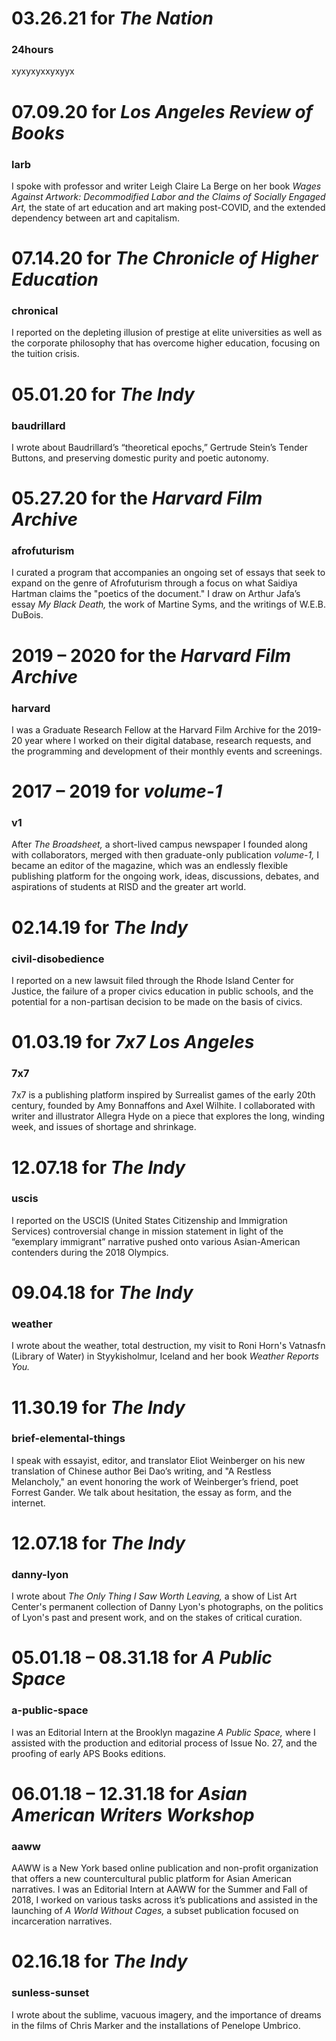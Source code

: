 # 03.26.21 for *The Nation*
### 24hours
xyxyxyxxyxyyx

# 07.09.20 for *Los Angeles Review of Books*
### larb
I spoke with professor and writer Leigh Claire La Berge on her book *Wages Against Artwork: Decommodified Labor and the Claims of Socially Engaged Art,* the state of art education and art making post-COVID, and the extended dependency between art and capitalism.

# 07.14.20 for *The Chronicle of Higher Education*
### chronical
I reported on the depleting illusion of prestige at elite universities as well as the corporate philosophy that has overcome higher education, focusing on the tuition crisis.

# 05.01.20 for *The Indy*
### baudrillard
I wrote about Baudrillard’s “theoretical epochs,” Gertrude Stein’s Tender Buttons, and preserving domestic purity and poetic autonomy.

# 05.27.20 for the *Harvard Film Archive*
### afrofuturism
I curated a program that accompanies an ongoing set of essays that seek to expand on the genre of Afrofuturism through a focus on what Saidiya Hartman claims the "poetics of the document." I draw on Arthur Jafa’s essay *My Black Death,* the work of Martine Syms, and the writings of W.E.B. DuBois.

# 2019 – 2020 for the *Harvard Film Archive*
### harvard
I was a Graduate Research Fellow at the Harvard Film Archive for the 2019-20 year where I worked on their digital database, research requests, and the programming and development of their monthly events and screenings.

# 2017 – 2019 for *volume-1*
### v1
After *The Broadsheet,* a short-lived campus newspaper I founded along with collaborators, merged with then graduate-only publication *volume-1,* I became an editor of the magazine, which was an endlessly flexible publishing platform for the ongoing work, ideas, discussions, debates, and aspirations of students at RISD and the greater art world.

# 02.14.19 for *The Indy*
### civil-disobedience
I reported on a new lawsuit filed through the Rhode Island Center for Justice, the failure of a proper civics education in public schools, and the potential for a non-partisan decision to be made on the basis of civics.

# 01.03.19 for *7x7 Los Angeles*
### 7x7
7x7 is a publishing platform inspired by Surrealist games of the early 20th century, founded by Amy Bonnaffons and Axel Wilhite. I collaborated with writer and illustrator Allegra Hyde on a piece that explores the long, winding week, and issues of shortage and shrinkage.

# 12.07.18 for *The Indy*
### uscis
I reported on the USCIS (United States Citizenship and Immigration Services) controversial change in mission statement in light of the “exemplary immigrant” narrative pushed onto various Asian-American contenders during the 2018 Olympics.

# 09.04.18 for *The Indy*
### weather
I wrote about the weather, total destruction, my visit to Roni Horn's Vatnasfn (Library of Water) in Styykisholmur, Iceland and her book *Weather Reports You.*

# 11.30.19 for *The Indy*
### brief-elemental-things
I speak with essayist, editor, and translator Eliot Weinberger on his new translation of Chinese author Bei Dao’s writing, and "A Restless Melancholy," an event honoring the work of Weinberger’s friend, poet Forrest Gander. We talk about hesitation, the essay as form, and the internet.

# 12.07.18 for *The Indy*
### danny-lyon
I wrote about *The Only Thing I Saw Worth Leaving,* a show of List Art Center's permanent collection of Danny Lyon's photographs, on the politics of Lyon's past and present work, and on the stakes of critical curation.

# 05.01.18 – 08.31.18 for *A Public Space*
### a-public-space
I was an Editorial Intern at the Brooklyn magazine *A Public Space,* where I assisted with the production and editorial process of Issue No. 27, and the proofing of early APS Books editions.

# 06.01.18 – 12.31.18 for *Asian American Writers Workshop*
### aaww
AAWW is a New York based online publication and non-profit organization that offers a new countercultural public platform for Asian American narratives. I was an Editorial Intern at AAWW for the Summer and Fall of 2018, I worked on various tasks across it’s publications and assisted in the launching of *A World Without Cages,* a subset publication focused on incarceration narratives.

# 02.16.18 for *The Indy*
### sunless-sunset
I wrote about the sublime, vacuous imagery, and the importance of dreams in the films of Chris Marker and the installations of Penelope Umbrico.
